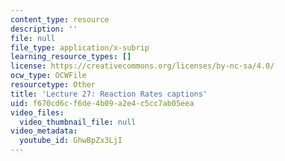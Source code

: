 ```yaml
---
content_type: resource
description: ''
file: null
file_type: application/x-subrip
learning_resource_types: []
license: https://creativecommons.org/licenses/by-nc-sa/4.0/
ocw_type: OCWFile
resourcetype: Other
title: 'Lecture 27: Reaction Rates captions'
uid: f670cd6c-f6de-4b09-a2e4-c5cc7ab05eea
video_files:
  video_thumbnail_file: null
video_metadata:
  youtube_id: GhwBpZx3LjI
---
```

